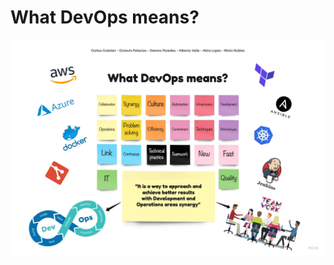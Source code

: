 # What DevOps means?

![01-what-DevOps-means.jpg](What%20DevOps%20means%20ada3fcb372414c2e8859c8b5f0dcbc7c/01-what-DevOps-means.jpg)